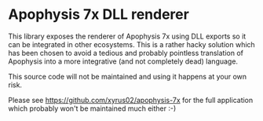 # Apophysis 7x DLL renderer
This library exposes the renderer of Apophysis 7x using DLL exports so it can be integrated in other ecosystems. 
This is a rather hacky solution which has been chosen to avoid a tedious and probably pointless translation of Apophysis
into a more integrative (and not completely dead) language.

This source code will not be maintained and using it happens at your own risk. 

Please see https://github.com/xyrus02/apophysis-7x for the full application which probably won't be maintained much either :-)
